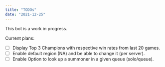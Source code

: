 ```yaml
---
title: "TODOs"
date: "2021-12-25"
---
```


This bot is a work in progress.

Current plans:

- [ ] Display Top 3 Champions with respective win rates from last 20 games.
- [ ] Enable default region (NA) and be able to change it (per server).
- [ ] Enable Option to look up a summoner in a given queue (solo/queue).
